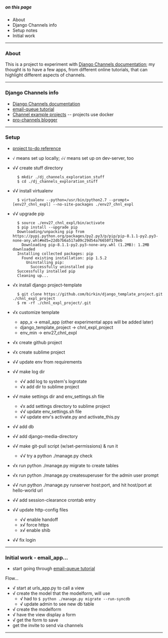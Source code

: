##### on this page

- About
- Django Channels info
- Setup notes
- Initial work

---


### About

This is a project to experiment with [Django Channels documentation](http://channels.readthedocs.org/en/latest/index.html); my thought is to have a few apps, from different online tutorials, that can highlight different aspects of channels.

---


### Django Channels info

- [Django Channels documentation](http://channels.readthedocs.org/en/latest/index.html)
- [email-queue tutorial](https://www.wordfugue.com/using-django-channels-email-sending-queue/)
- [Channel example projects](https://github.com/andrewgodwin/channels-examples) -- projects use docker
- [pro-channels blogger](https://brejoc.com/django-channels-are-a-game-changer/)

---


### Setup

- [project to-do reference](https://gist.github.com/birkin/04a0a124d49be02e3d58)

- `√` means set up locally; `√√` means set up on dev-server, too

- √√ create stuff directory

        $ mkdir ./dj_channels_exploration_stuff
        $ cd ./dj_channels_exploration_stuff

- √√ install virtualenv

        $ virtualenv --python=/usr/bin/python2.7 --prompt=[env27_chnl_expl] --no-site-packages ./env27_chnl_expl

- √√ upgrade pip

        $ source ./env27_chnl_expl/bin/activate
        $ pip install --upgrade pip
        Downloading/unpacking pip from https://pypi.python.org/packages/py2.py3/p/pip/pip-8.1.1-py2.py3-none-any.whl#md5=22db7b6a517a09c29d54a76650f170eb
          Downloading pip-8.1.1-py2.py3-none-any.whl (1.2MB): 1.2MB downloaded
        Installing collected packages: pip
          Found existing installation: pip 1.5.2
            Uninstalling pip:
              Successfully uninstalled pip
        Successfully installed pip
        Cleaning up...

- √x install django project-template

        $ git clone https://github.com/birkin/django_template_project.git ./chnl_expl_project
        $ rm -rf ./chnl_expl_project/.git

- √x customize template
    - app_x -> email_app  (other experimental apps will be added later)
    - django_template_project -> chnl_expl_project
    - env_min -> env27_chnl_expl

- √x create github project

- √x create sublime project

- √√ update env from requirements

- √√ make log dir
    - √√ add log to system's logrotate
    - √x add dir to sublime project

- √√ make settings dir and env_settings.sh file
    - √x add settings directory to sublime project
    - √√ update env_settings.sh file
    - √√ update env's activate.py and activate_this.py

- √√ add db

- √√ add django-media-directory

- √√ make git-pull script (w/set-permissions) & run it
    - √√ try a python ./manage.py check

- √x run python ./manage.py migrate to create tables

- √x run python ./manage.py createsuperuser for the admin user prompt

- √√ run python ./manage.py runserver host:port, and hit host/port at hello-world url

- √√ add session-clearance crontab entry

- √√ update http-config files
    - √√ enable handoff
    - x√ force https
    - x√ enable shib

- √√ fix login

---


### Initial work - email_app...

- start going through [email-queue tutorial](https://www.wordfugue.com/using-django-channels-email-sending-queue/)

Flow...

- √ start at urls_app.py to call a view
- √ create the model that the modelform, will use
    - √ had to `$ python ./manage.py migrate --run-syncdb`
    - √ update admin to see new db table
- √ create the modelform
- √ have the view display a form
- √ get the form to save
- get the invite to send via channels


---
